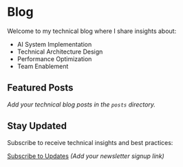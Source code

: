 # Blog

Welcome to my technical blog where I share insights about:

- AI System Implementation
- Technical Architecture Design
- Performance Optimization
- Team Enablement

## Featured Posts

*Add your technical blog posts in the `posts` directory.*

## Stay Updated

Subscribe to receive technical insights and best practices:

[Subscribe to Updates](#) *(Add your newsletter signup link)*